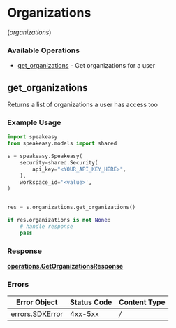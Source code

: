 # Organizations
(*organizations*)

### Available Operations

* [get_organizations](#get_organizations) - Get organizations for a user

## get_organizations

Returns a list of organizations a user has access too

### Example Usage

```python
import speakeasy
from speakeasy.models import shared

s = speakeasy.Speakeasy(
    security=shared.Security(
        api_key="<YOUR_API_KEY_HERE>",
    ),
    workspace_id='<value>',
)


res = s.organizations.get_organizations()

if res.organizations is not None:
    # handle response
    pass

```


### Response

**[operations.GetOrganizationsResponse](../../models/operations/getorganizationsresponse.md)**
### Errors

| Error Object    | Status Code     | Content Type    |
| --------------- | --------------- | --------------- |
| errors.SDKError | 4xx-5xx         | */*             |
